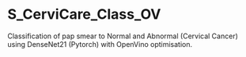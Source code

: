 # S_CerviCare_Class_OV
Classification of pap smear to Normal and Abnormal (Cervical Cancer) using DenseNet21 (Pytorch) with OpenVino optimisation.
